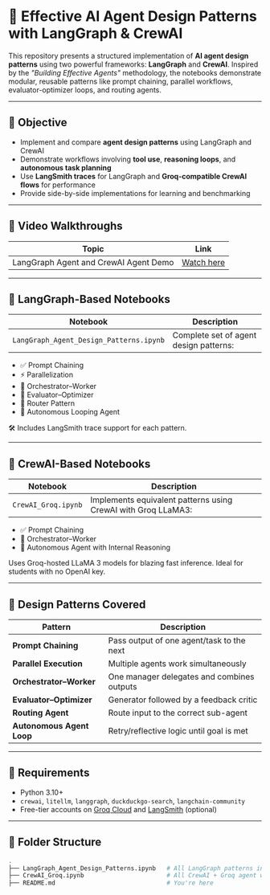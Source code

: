 # 🤖 Effective AI Agent Design Patterns with LangGraph & CrewAI

This repository presents a structured implementation of **AI agent design patterns** using two powerful frameworks: **LangGraph** and **CrewAI**. Inspired by the *"Building Effective Agents"* methodology, the notebooks demonstrate modular, reusable patterns like prompt chaining, parallel workflows, evaluator-optimizer loops, and routing agents.

---

## 📌 Objective

- Implement and compare **agent design patterns** using LangGraph and CrewAI  
- Demonstrate workflows involving **tool use**, **reasoning loops**, and **autonomous task planning**  
- Use **LangSmith traces** for LangGraph and **Groq-compatible CrewAI flows** for performance  
- Provide side-by-side implementations for learning and benchmarking  

---

## 🎥 Video Walkthroughs

| Topic                | Link     |
|----------------------|----------|
| LangGraph Agent and CrewAI Agent Demo | [Watch here](https://youtu.be/hb2ObKxr2zo) 

---

## 📘 LangGraph-Based Notebooks

| Notebook                              | Description |
|----------------------------------------|-------------|
| `LangGraph_Agent_Design_Patterns.ipynb` | Complete set of agent design patterns:  
- ✅ Prompt Chaining  
- ⚡ Parallelization  
- 🔁 Orchestrator–Worker  
- 🧪 Evaluator–Optimizer  
- 🧭 Router Pattern  
- 🔄 Autonomous Looping Agent  

🛠️ Includes LangSmith trace support for each pattern.

---

## 🧠 CrewAI-Based Notebooks

| Notebook           | Description |
|--------------------|-------------|
| `CrewAI_Groq.ipynb` | Implements equivalent patterns using CrewAI with Groq LLaMA3:  
- ✅ Prompt Chaining  
- 🔁 Orchestrator–Worker  
- 🤖 Autonomous Agent with Internal Reasoning  

Uses Groq-hosted LLaMA 3 models for blazing fast inference. Ideal for students with no OpenAI key.

---

## 🔁 Design Patterns Covered

| Pattern                 | Description |
|-------------------------|-------------|
| **Prompt Chaining**     | Pass output of one agent/task to the next  
| **Parallel Execution**  | Multiple agents work simultaneously  
| **Orchestrator–Worker** | One manager delegates and combines outputs  
| **Evaluator–Optimizer** | Generator followed by a feedback critic  
| **Routing Agent**       | Route input to the correct sub-agent  
| **Autonomous Agent Loop** | Retry/reflective logic until goal is met  

---

## 🧪 Requirements

- Python 3.10+  
- `crewai`, `litellm`, `langgraph`, `duckduckgo-search`, `langchain-community`  
- Free-tier accounts on [Groq Cloud](https://console.groq.com) and [LangSmith](https://smith.langchain.com) (optional)  

---

## 📂 Folder Structure

```bash
.
├── LangGraph_Agent_Design_Patterns.ipynb   # All LangGraph patterns in one
├── CrewAI_Groq.ipynb                       # All CrewAI + Groq agent workflows
├── README.md                               # You're here

